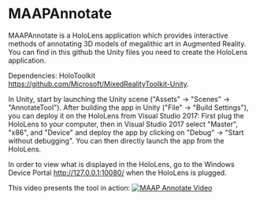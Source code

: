 # MAAPAnnotate

MAAPAnnotate is a HoloLens application which provides interactive methods of annotating 3D models of megalithic art in Augmented Reality.
You can find in this github the Unity files you need to create the HoloLens application.

Dependencies: HoloToolkit https://github.com/Microsoft/MixedRealityToolkit-Unity.

In Unity, start by launching the Unity scene ("Assets" -> "Scenes" -> "AnnotateTool").
After building the app in Unity ("File" -> "Build Settings"), you can deploy it on the HoloLens from Visual Studio 2017:
First plug the HoloLens to your computer, then in Visual Studio 2017 select "Master", "x86", and "Device" and deploy the app by clicking on "Debug" -> "Start without debugging".
You can then directly launch the app from the HoloLens.

In order to view what is displayed in the HoloLens, go to the Windows Device Portal http://127.0.0.1:10080/ when the HoloLens is plugged.

This video presents the tool in action: 
[![MAAP Annotate Video](https://img.youtube.com/vi/XUPRaAGhMAw/0.jpg)](https://www.youtube.com/watch?v=XUPRaAGhMAw)
